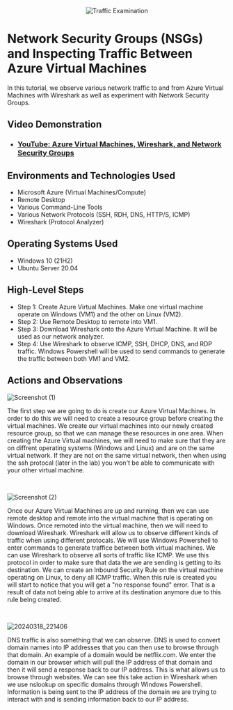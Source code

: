 <p align="center">
<img src="https://i.imgur.com/Ua7udoS.png" alt="Traffic Examination"/>
</p>

<h1>Network Security Groups (NSGs) and Inspecting Traffic Between Azure Virtual Machines</h1>
In this tutorial, we observe various network traffic to and from Azure Virtual Machines with Wireshark as well as experiment with Network Security Groups. <br />


<h2>Video Demonstration</h2>

- ### [YouTube: Azure Virtual Machines, Wireshark, and Network Security Groups](https://www.youtube.com)

<h2>Environments and Technologies Used</h2>

- Microsoft Azure (Virtual Machines/Compute)
- Remote Desktop
- Various Command-Line Tools
- Various Network Protocols (SSH, RDH, DNS, HTTP/S, ICMP)
- Wireshark (Protocol Analyzer)

<h2>Operating Systems Used </h2>

- Windows 10 (21H2)
- Ubuntu Server 20.04

<h2>High-Level Steps</h2>

- Step 1: Create Azure Virtual Machines. Make one virtual machine operate on Windows (VM1) and the other on Linux (VM2).
- Step 2: Use Remote Desktop to remote into VM1.
- Step 3: Download Wireshark onto the Azure Virtual Machine. It will be used as our network analyzer.
- Step 4: Use Wireshark to observe ICMP, SSH, DHCP, DNS, and RDP traffic. Windows Powershell will be used to send commands to generate the traffic between both VM1 and VM2.

<h2>Actions and Observations</h2>

![Screenshot (1)](https://github.com/tylermartin12368/azure-network-protocols/assets/161632103/10c93696-e899-4565-ba16-5792bb2b718a)
</p>
<p>
The first step we are going to do is create our Azure Virtual Machines. In order to do this we will need to create a resource group before creating the virtual machines. We create our virtual machines into our newly created resource group, so that we can manage these resources in one area. When creating the Azure Virtual machines, we will need to make sure that they are on diffrent operating systems (Windows and Linux) and are on the same virtual network. If they are not on the same virtual network, then when using the ssh protocal (later in the lab) you won't be able to communicate with your other virtual machine. 
</p>
<br />

![Screenshot (2)](https://github.com/tylermartin12368/azure-network-protocols/assets/161632103/2ace5ab2-14bc-4945-adc5-5c71edf13f4f)
</p>
<p>
Once our Azure Virtual Machines are up and running, then we can use remote desktop and remote into the virtual machine that is operating on Windows. Once remoted into the virtual machine, then we will need to download Wireshark. Wireshark will allow us to observe different kinds of traffic when using different protocals. We will use Windows Powershell to enter commands to generate traffice between both virtual machines. We can use Wireshark to observe all sorts of traffic like ICMP. We use this protocol in order to make sure that data the we are sending is getting to its destination. We can create an Inbound Security Rule on the virtual machine operating on Linux, to deny all ICMP traffic. When this rule is created you will start to notice that you will get a "no response found" error. That is a result of data not being able to arrive at its destination anymore due to this rule being created.   
</p>
<br />

![20240318_221406](https://github.com/tylermartin12368/azure-network-protocols/assets/161632103/faaed625-b8d7-4489-811f-c4aa3ed97408)
</p>
<p>
DNS traffic is also something that we can observe. DNS is used to convert domain names into IP addresses that you can then use to browse through that domain. An example of a domain would be netflix.com. We enter the domain in our browser which will pull the IP address of that domain and then it will send a response back to our IP address. This is what allows us to browse through websites. We can see this take action in Wireshark when we use nslookup on specific domains through Windows Powershell. Information is being sent to the IP address of the domain we are trying to interact with and is sending information back to our IP address.  
</p>
<br />
